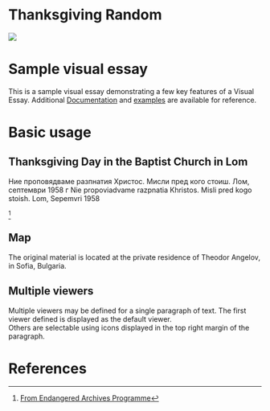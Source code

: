 # Thanksgiving Random
<a href="https://juncture-digital.org"><img src="https://juncture-digital.org/images/ve-button.png"></a>

<param ve-config 
       title="Random Thanksgiving Images around the World"
       author="Nora"
       banner="https://www.qdl.qa/en/iiif/81055/vdc_100000000282.0x000121/manifest" 
       layout="vertical">

<!-- Entities discussed throughout the essay are typically defined before the essay text and
     are thus available in all text.  Entity identifiers (QIDs) can be found in either
     Wikipedia or Wikidata (https://www.wikidata.org)> -->
<param ve-entity eid="Q185372"> <!-- Girl with a Pearl Earring painting -->
<param ve-entity eid="Q41264"> <!-- Johannes Vermeer -->
<param ve-entity eid="Q221092"> <!-- Mauritshuis -->
<param ve-entity eid="Q472"> <!-- Sofia, Bulgaria -->

# Sample visual essay

This is a sample visual essay demonstrating a few key features of a Visual Essay. Additional [Documentation](https://github.com/JSTOR-Labs/juncture/wiki) and [examples](https://jstor-labs.github.io/juncture-examples) are available for reference.
<param ve-image seq="8"
       manifest="https://api.bl.uk/metadata/iiif/ark:/81055/vdc_0000000421F8/manifest.json">

# Basic usage

## Thanksgiving Day in the Baptist Church in Lom

Ние проповядваме разпнатия Христос. Мисли пред кого стоиш. Лом, септември 1958 г
Nie propoviadvame razpnatia Khristos. Misli pred kogo stoish. Lom, Sepemvri 1958

[^1]
<param ve-image 
       label="Thanksgiving" 
       description="Thanksgiving Day in the Baptist Church in Lom. 1 September 1958 Pastor Ivan Angelov had a sermon. He came earlier back from prison." 
       license="public domain" 
       url="https://eap.bl.uk/item/EAP1145-24-1-6#?c=0&m=0&s=0&cv=5&xywh=883%2C959%2C1889%2C1329">

## Map

The original material is located at the private residence of Theodor Angelov, in Sofia, Bulgaria.
<param ve-map center="Q472" zoom="11" prefer-geojson>

## Multiple viewers

Multiple viewers may be defined for a single paragraph of text.  The first viewer defined is displayed as the default viewer.  
Others are selectable using icons displayed in the top right margin of the paragraph.
<param ve-image 
       manifest="https://iiif.juncture-digital.org/manifest/6dd738aed85597cac540ad31dd5818e86ef7f2918c7b43a9eb3123d5538e6e4c">
<param ve-map center="Q36600" zoom="11">

# References

[^1]: [From Endangered Archives Programme](https://eap.bl.uk/item/EAP1145-24-1-6)

